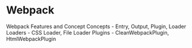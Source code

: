 # Webpack
Webpack Features and Concept
    Concepts - Entry, Output, Plugin, Loader
    Loaders - CSS Loader, File Loader
    Plugins - CleanWebpackPlugin, HtmlWebpackPlugin